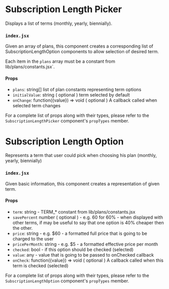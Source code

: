 Subscription Length Picker
==========

Displays a list of terms (monthly, yearly, biennially).

### `index.jsx`

Given an array of plans, this component creates a corresponding list of SubscriptionLengthOption components to allow
selection of desired term.

Each item in the `plans` array must be a constant from lib/plans/constants.jsx`.

#### Props

* `plans`: string[] list of plan constants representing term options
* `initialValue`: string ( optional ) term selected by default
* `onChange`: function({value}) => void ( optional ) A callback called when selected term changes

For a complete list of props along with their types, please refer to the `SubscriptionLengthPicker` component's `propTypes` member.

Subscription Length Option
==========

Represents a term that user could pick when choosing his plan (monthly, yearly, biennially)

### `index.jsx`

Given basic information, this component creates a representation of given term.

#### Props

* `term`: string - TERM_* constant from lib/plans/constants.jsx
* `savePercent` number ( optional ) - e.g. 60 for 60% - when displayed with other terms,
                                      if may be useful to say that one option is 40% cheaper
                                      then the other.
* `price`: string - e.g. $60 - a formatted full price that is going to be charged to the user
* `pricePerMonth`: string - e.g. $5 - a formatted effective price per month
* `checked`: bool - if this option should be checked (selected)
* `value`: any - value that is going to be passed to onChecked callback
* `onCheck`: function({value}) => void ( optional ) A callback called when this term is checked (selected)

For a complete list of props along with their types, please refer to the `SubscriptionLengthOption` component's `propTypes` member.
